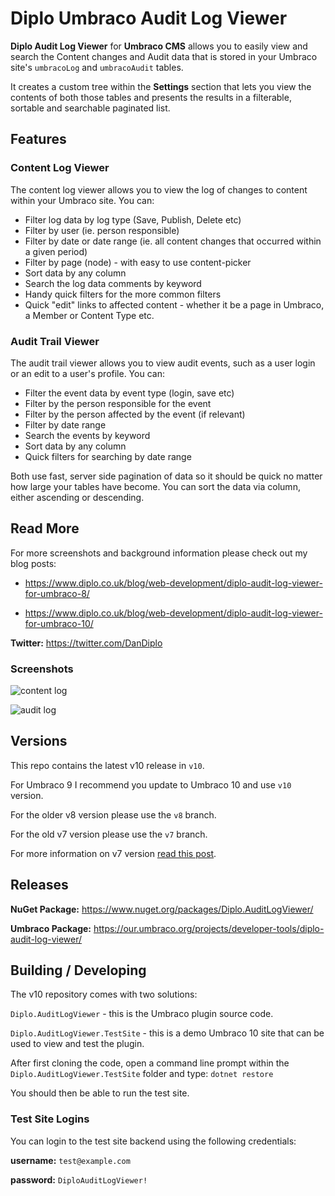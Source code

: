 # Diplo Umbraco Audit Log Viewer

**Diplo Audit Log Viewer** for **Umbraco CMS** allows you to easily view and search the Content changes and Audit data that is stored in your Umbraco site's `umbracoLog` and `umbracoAudit` tables.

It creates a custom tree within the **Settings** section that lets you view the contents of both those tables and presents the results in a filterable, sortable and searchable paginated list.

## Features

### Content Log Viewer

The content log viewer allows you to view the log of changes to content within your Umbraco site. You can:

- Filter log data by log type (Save, Publish, Delete etc)
- Filter by user (ie. person responsible)
- Filter by date or date range (ie. all content changes that occurred within a given period)
- Filter by page (node) - with easy to use content-picker
- Sort data by any column
- Search the log data comments by keyword
- Handy quick filters for the more common filters
- Quick "edit" links to affected content - whether it be a page in Umbraco, a Member or Content Type etc.

### Audit Trail Viewer

The audit trail viewer allows you to view audit events, such as a user login or an edit to a user's profile. You can:

- Filter the event data by event type (login, save etc)
- Filter by the person responsible for the event
- Filter by the person affected by the event (if relevant)
- Filter by date range
- Search the events by keyword
- Sort data by any column
- Quick filters for searching by date range

Both use fast, server side pagination of data so it should be quick no matter how large your tables have become. You can sort the data via column, either ascending or descending.

## Read More

For more screenshots and background information please check out my blog posts: 

* https://www.diplo.co.uk/blog/web-development/diplo-audit-log-viewer-for-umbraco-8/

* https://www.diplo.co.uk/blog/web-development/diplo-audit-log-viewer-for-umbraco-10/

**Twitter:** https://twitter.com/DanDiplo

### Screenshots

![content log](https://our.umbraco.com/media/wiki/156641/636972397690092741_contentlog-defaultpng.PNG)

![audit log](https://our.umbraco.com/media/wiki/156641/636972397889191665_auditlog-memberpng.PNG)

## Versions

This repo contains the latest v10 release in `v10`.

For Umbraco 9 I recommend you update to Umbraco 10 and use `v10` version.

For the older v8 version please use the `v8` branch.

For the old v7 version please use the `v7` branch.

For more information on v7 version [read this post](https://www.diplo.co.uk/blog/web-development/diplo-audit-log-viewer-for-umbraco/).

## Releases

**NuGet Package:** https://www.nuget.org/packages/Diplo.AuditLogViewer/

**Umbraco Package:** https://our.umbraco.org/projects/developer-tools/diplo-audit-log-viewer/

## Building / Developing
The v10 repository comes with two solutions:

`Diplo.AuditLogViewer` - this is the Umbraco plugin source code.

`Diplo.AuditLogViewer.TestSite` - this is a demo Umbraco 10 site that can be used to view and test the plugin.

After first cloning the code, open a command line prompt within the `Diplo.AuditLogViewer.TestSite` folder and type: `dotnet restore`

You should then be able to run the test site.

### Test Site Logins

You can login to the test site backend using the following credentials:

**username:** `test@example.com`

**password:** `DiploAuditLogViewer!`


